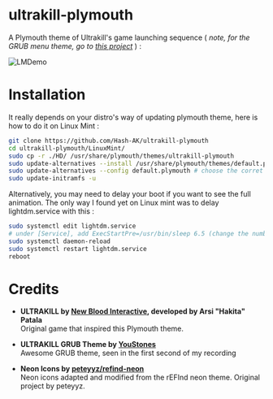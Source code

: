 # ultrakill-plymouth
A Plymouth theme of Ultrakill's game launching sequence ( _note, for the GRUB menu theme, go to [this project](https://github.com/YouStones/ultrakill-grub-theme)_ ) :  

![LMDemo](https://github.com/user-attachments/assets/3dd3f0b9-c6e0-4569-91f4-ec1f729d2d3b)  

# Installation

It really depends on your distro's way of updating plymouth theme, here is how to do it on Linux Mint :
```bash
git clone https://github.com/Hash-AK/ultrakill-plymouth
cd ultrakill-plymouth/LinuxMint/
sudo cp -r ./HD/ /usr/share/plymouth/themes/ultrakill-plymouth
sudo update-alternatives --install /usr/share/plymouth/themes/default.plymouth default.plymouth ultrakill-plymouth.plymouth 80
sudo update-alternatives --config default.plymouth # choose the corret number for the theme in the menu
sudo update-initramfs -u
```
Alternatively, you may need to delay your boot if you want to see the full animation. The only way I found yet on Linux mint was to delay lightdm.service with this : 
```bash
sudo systemctl edit lightdm.service
# under [Service], add ExecStartPre=/usr/bin/sleep 6.5 (change the number until the boot is more or less correct)
sudo systemctl daemon-reload
sudo systemctl restart lightdm.service
reboot
```


# Credits
- **ULTRAKILL by [New Blood Interactive](https://newblood.games), developed by Arsi "Hakita" Patala**  
  Original game that inspired this Plymouth theme.

- **ULTRAKILL GRUB Theme by [YouStones](https://github.com/YouStones/ultrakill-grub-theme)**  
  Awesome GRUB theme, seen in the first second of my recording

- **Neon Icons by [peteyyz/refind-neon](https://github.com/peteyyz/refind-neon)**  
  Neon icons adapted and modified from the rEFInd neon theme. Original project by peteyyz.
